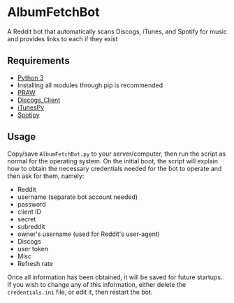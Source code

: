 # AlbumFetchBot
A Reddit bot that automatically scans Discogs, iTunes, and Spotify for music and provides links to each if they exist

## Requirements

* [Python 3](https://www.python.org/downloads/)
 * Installing all modules through pip is recommended
 * [PRAW](http://praw.readthedocs.io)
 * [Discogs_Client](https://github.com/discogs/discogs_client)
 * [iTunesPy](https://github.com/spaceisstrange/itunespy)
 * [Spotipy](https://github.com/plamere/spotipy)

## Usage

Copy/save `AlbumFetchBot.py` to your server/computer, then run the script as normal for the operating system. On the initial boot, the script will explain how to obtain the necessary credentials needed for the bot to operate and then ask for them, namely:

* Reddit
 * username (separate bot account needed)
 * password
 * client ID
 * secret
 * subreddit
 * owner's username (used for Reddit's user-agent)
* Discogs
 * user token
* Misc
 * Refresh rate

Once all information has been obtained, it will be saved for future startups. If you wish to change any of this information, either delete the `credentials.ini` file, or edit it, then restart the bot.

